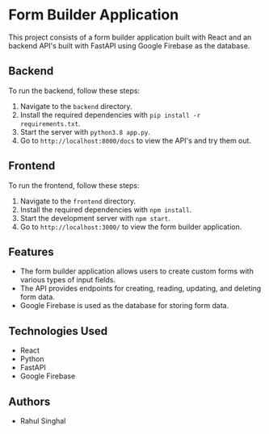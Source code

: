 # Form Builder Application

This project consists of a form builder application built with React and an backend API's built with FastAPI using Google Firebase as the database.

## Backend

To run the backend, follow these steps:

1. Navigate to the `backend` directory.
2. Install the required dependencies with `pip install -r requirements.txt`.
3. Start the server with `python3.8 app.py`.
4. Go to `http://localhost:8000/docs` to view the API's and try them out.

## Frontend

To run the frontend, follow these steps:

1. Navigate to the `frontend` directory.
2. Install the required dependencies with `npm install`.
3. Start the development server with `npm start`.
4. Go to `http://localhost:3000/` to view the form builder application.

## Features

- The form builder application allows users to create custom forms with various types of input fields.
- The API provides endpoints for creating, reading, updating, and deleting form data.
- Google Firebase is used as the database for storing form data.

## Technologies Used

- React
- Python
- FastAPI
- Google Firebase

## Authors

- Rahul Singhal
